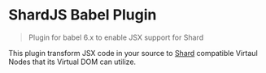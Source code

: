 # ShardJS Babel Plugin

> Plugin for babel 6.x to enable JSX support for Shard

This plugin transform JSX code in your source to [Shard](https://github.com/Bashkir15/Shard) compatible Virtaul Nodes that its Virtual DOM can utilize.

